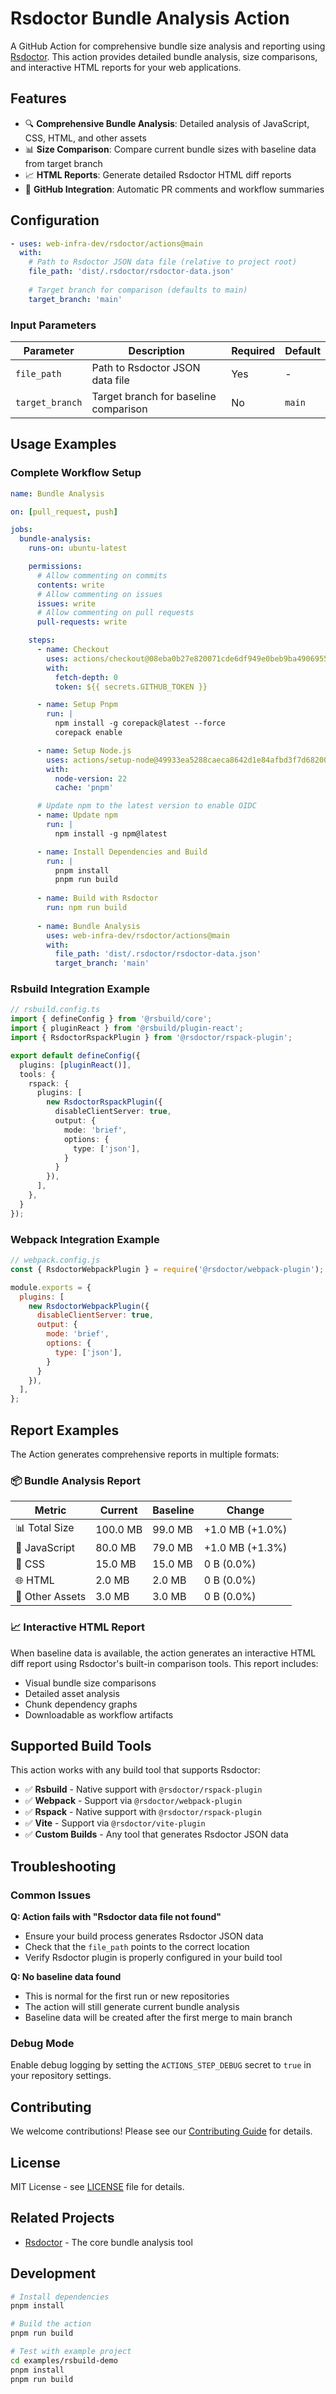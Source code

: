 # Rsdoctor Bundle Analysis Action

A GitHub Action for comprehensive bundle size analysis and reporting using [Rsdoctor](https://github.com/web-infra-dev/rsdoctor). This action provides detailed bundle analysis, size comparisons, and interactive HTML reports for your web applications.

## Features

- 🔍 **Comprehensive Bundle Analysis**: Detailed analysis of JavaScript, CSS, HTML, and other assets
- 📊 **Size Comparison**: Compare current bundle sizes with baseline data from target branch
- 📈 **HTML Reports**: Generate detailed Rsdoctor HTML diff reports
- 📝 **GitHub Integration**: Automatic PR comments and workflow summaries

## Configuration

```yaml
- uses: web-infra-dev/rsdoctor/actions@main
  with:
    # Path to Rsdoctor JSON data file (relative to project root)
    file_path: 'dist/.rsdoctor/rsdoctor-data.json'
    
    # Target branch for comparison (defaults to main)
    target_branch: 'main'
```

### Input Parameters

| Parameter | Description | Required | Default |
|-----------|-------------|----------|---------|
| `file_path` | Path to Rsdoctor JSON data file | Yes | - |
| `target_branch` | Target branch for baseline comparison | No | `main` |

## Usage Examples

### Complete Workflow Setup

```yaml
name: Bundle Analysis

on: [pull_request, push]

jobs:
  bundle-analysis:
    runs-on: ubuntu-latest

    permissions:
      # Allow commenting on commits
      contents: write
      # Allow commenting on issues
      issues: write
      # Allow commenting on pull requests
      pull-requests: write

    steps:
      - name: Checkout
        uses: actions/checkout@08eba0b27e820071cde6df949e0beb9ba4906955 # v4
        with:
          fetch-depth: 0
          token: ${{ secrets.GITHUB_TOKEN }}

      - name: Setup Pnpm
        run: |
          npm install -g corepack@latest --force
          corepack enable

      - name: Setup Node.js
        uses: actions/setup-node@49933ea5288caeca8642d1e84afbd3f7d6820020 # v4.4.0
        with:
          node-version: 22
          cache: 'pnpm'

      # Update npm to the latest version to enable OIDC
      - name: Update npm
        run: |
          npm install -g npm@latest

      - name: Install Dependencies and Build
        run: |
          pnpm install
          pnpm run build
      
      - name: Build with Rsdoctor
        run: npm run build
      
      - name: Bundle Analysis
        uses: web-infra-dev/rsdoctor/actions@main
        with:
          file_path: 'dist/.rsdoctor/rsdoctor-data.json'
          target_branch: 'main'
```

### Rsbuild Integration Example

```typescript
// rsbuild.config.ts
import { defineConfig } from '@rsbuild/core';
import { pluginReact } from '@rsbuild/plugin-react';
import { RsdoctorRspackPlugin } from '@rsdoctor/rspack-plugin';

export default defineConfig({
  plugins: [pluginReact()],
  tools: {
    rspack: {
      plugins: [
        new RsdoctorRspackPlugin({
          disableClientServer: true,
          output: {
            mode: 'brief',
            options: {
              type: ['json'],
            }
          }
        }),
      ],
    },
  }
});
```

### Webpack Integration Example

```javascript
// webpack.config.js
const { RsdoctorWebpackPlugin } = require('@rsdoctor/webpack-plugin');

module.exports = {
  plugins: [
    new RsdoctorWebpackPlugin({
      disableClientServer: true,
      output: {
        mode: 'brief',
        options: {
          type: ['json'],
        }
      }
    }),
  ],
};
```


## Report Examples

The Action generates comprehensive reports in multiple formats:

### 📦 Bundle Analysis Report

| Metric | Current | Baseline | Change |
|--------|---------|----------|--------|
| 📊 Total Size | 100.0 MB | 99.0 MB | +1.0 MB (+1.0%) |
| 📄 JavaScript | 80.0 MB | 79.0 MB | +1.0 MB (+1.3%) |
| 🎨 CSS | 15.0 MB | 15.0 MB | 0 B (0.0%) |
| 🌐 HTML | 2.0 MB | 2.0 MB | 0 B (0.0%) |
| 📁 Other Assets | 3.0 MB | 3.0 MB | 0 B (0.0%) |

### 📈 Interactive HTML Report

When baseline data is available, the action generates an interactive HTML diff report using Rsdoctor's built-in comparison tools. This report includes:

- Visual bundle size comparisons
- Detailed asset analysis
- Chunk dependency graphs
- Downloadable as workflow artifacts

## Supported Build Tools

This action works with any build tool that supports Rsdoctor:

- ✅ **Rsbuild** - Native support with `@rsdoctor/rspack-plugin`
- ✅ **Webpack** - Support via `@rsdoctor/webpack-plugin`
- ✅ **Rspack** - Native support with `@rsdoctor/rspack-plugin`
- ✅ **Vite** - Support via `@rsdoctor/vite-plugin`
- ✅ **Custom Builds** - Any tool that generates Rsdoctor JSON data

## Troubleshooting

### Common Issues

**Q: Action fails with "Rsdoctor data file not found"**
- Ensure your build process generates Rsdoctor JSON data
- Check that the `file_path` points to the correct location
- Verify Rsdoctor plugin is properly configured in your build tool

**Q: No baseline data found**
- This is normal for the first run or new repositories
- The action will still generate current bundle analysis
- Baseline data will be created after the first merge to main branch


### Debug Mode

Enable debug logging by setting the `ACTIONS_STEP_DEBUG` secret to `true` in your repository settings.

## Contributing

We welcome contributions! Please see our [Contributing Guide](CONTRIBUTING.md) for details.

## License

MIT License - see [LICENSE](LICENSE) file for details.

## Related Projects

- [Rsdoctor](https://github.com/web-infra-dev/rsdoctor) - The core bundle analysis tool

## Development

```bash
# Install dependencies
pnpm install

# Build the action
pnpm run build

# Test with example project
cd examples/rsbuild-demo
pnpm install
pnpm run build
```